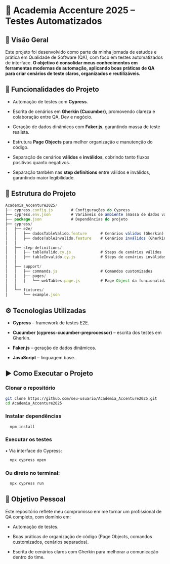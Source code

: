 
# 📌 Academia Accenture 2025 – Testes Automatizados

## 🚀 Visão Geral

Este projeto foi desenvolvido como parte da minha jornada de estudos e prática em Qualidade de Software (QA), com foco em testes automatizados de interface.
**O objetivo é consolidar meus conhecimentos em ferramentas modernas de automação, aplicando boas práticas de QA para criar cenários de teste claros, organizados e reutilizáveis.**

## 🧪 Funcionalidades do Projeto

-  Automação de testes com **Cypress**.

- Escrita de cenários em **Gherkin (Cucumber)**, promovendo clareza e colaboração entre QA, Dev e negócio.

- Geração de dados dinâmicos com **Faker.js**, garantindo massa de teste realista.

- Estrutura **Page Objects** para melhor organização e manutenção do código.

- Separação de cenários **válidos** e **inválidos**, cobrindo tanto fluxos positivos quanto negativos.

- Separação também nas **step definitions** entre válidos e inválidos, garantindo maior legibilidade.
## 📂 Estrutura do Projeto

```javascript
Academia_Accenture2025/
├── cypress.config.js        # Configurações do Cypress
├── cypress.env.json         # Variáveis de ambiente (massa de dados válidos/ inválidos)
├── package.json             # Dependências do projeto
├── cypress/
│   ├── e2e/
│   │   ├── dadosTableValido.feature      # Cenários válidos (Gherkin)
│   │   ├── dadosTableInvalido.feature    # Cenários inválidos (Gherkin)
│   │
│   ├── step-definitions/
│   │   ├── tableValido.cy.js             # Steps de cenários válidos
│   │   ├── tableInvalido.cy.js           # Steps de cenários inválidos
│   │
│   ├── support/
│   │   ├── commands.js                   # Comandos customizados
│   │   ├── pages/
│   │   │   └── webTables.page.js         # Page Object da funcionalidade testada
│   │
│   └── fixtures/
│       └── example.json

```


## ⚙️ Tecnologias Utilizadas


-  **Cypress** – framework de testes E2E.

- **Cucumber (cypress-cucumber-preprocessor)** – escrita dos testes em Gherkin.

- **Faker.js** – geração de dados dinâmicos.

- **JavaScript** – linguagem base.


## ▶️ Como Executar o Projeto

### Clonar o repositório

```bash
git clone https://github.com/seu-usuario/Academia_Accenture2025.git
cd Academia_Accenture2025

```

### Instalar dependências

```bash
  npm install
```

### Executar os testes
 •  Via interface do Cypress:

```bash
  npx cypress open
```

### Ou direto no terminal:

```bash
  npx cypress run
```


## 🎯 Objetivo Pessoal

Este repositório reflete meu compromisso em me tornar um profissional de QA completo, com domínio em:

- Automação de testes.

- Boas práticas de organização de código (Page Objects, comandos customizados, cenários separados).

- Escrita de cenários claros com Gherkin para melhorar a comunicação dentro do time.
